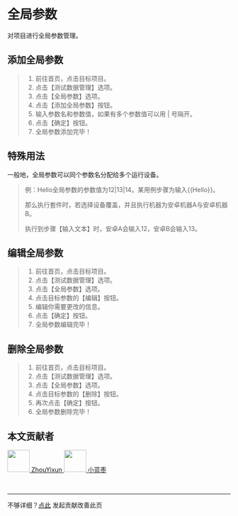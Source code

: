 # 全局参数
对项目进行全局参数管理。

## 添加全局参数

> 1. 前往首页，点击目标项目。
> 2. 点击【测试数据管理】选项。
> 3. 点击【全局参数】选项。
> 4. 点击【添加全局参数】按钮。
> 5. 输入参数名和参数值，如果有多个参数值可以用 | 号隔开。
> 6. 点击【确定】按钮。
> 7. 全局参数添加完毕！

## 特殊用法
一般地，全局参数可以同个参数名分配给多个运行设备。

> 例：Hello全局参数的参数值为12|13|14。某用例步骤为输入{{Hello}}。
> 
> 那么执行套件时，若选择设备覆盖，并且执行机器为安卓机器A与安卓机器B。
> 
> 执行到步骤【输入文本】时，安卓A会输入12，安卓B会输入13。

## 编辑全局参数

> 1. 前往首页，点击目标项目。
> 2. 点击【测试数据管理】选项。
> 3. 点击【全局参数】选项。
> 4. 点击目标参数的【编辑】按钮。
> 5. 编辑你需要更改的信息。
> 6. 点击【确定】按钮。
> 7. 全局参数编辑完毕！

## 删除全局参数

> 1. 前往首页，点击目标项目。
> 2. 点击【测试数据管理】选项。
> 3. 点击【全局参数】选项。
> 4. 点击目标参数的【删除】按钮。
> 5. 再次点击【确定】按钮。
> 6. 全局参数删除完毕！

## 本文贡献者
<div class="cont">
<a href="https://gitee.com/ZhouYixun" target="_blank">
<img src="https://portrait.gitee.com/uploads/avatars/user/2698/8096045_ZhouYixun_1645499109.png!avatar100" width="50"/>
<span>ZhouYixun</span>
</a>
<a href="https://gitee.com/xlanzao" target="_blank">
<img src="https://portrait.gitee.com/uploads/avatars/user/3670/11010724_xlanzao_1653205908.png!avatar100" width="50"/>
<span>小蓝枣</span>
</a>
</div>


&nbsp;
&nbsp;
***
不够详细？[点此](https://gitee.com/sonic-cloud/sonic-cloud/edit/master/src/markdown/doc/doc-global.md) 发起贡献改善此页